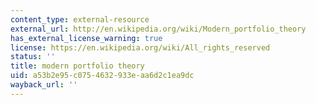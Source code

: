 ```yaml
---
content_type: external-resource
external_url: http://en.wikipedia.org/wiki/Modern_portfolio_theory
has_external_license_warning: true
license: https://en.wikipedia.org/wiki/All_rights_reserved
status: ''
title: modern portfolio theory
uid: a53b2e95-c075-4632-933e-aa6d2c1ea9dc
wayback_url: ''
---
```

